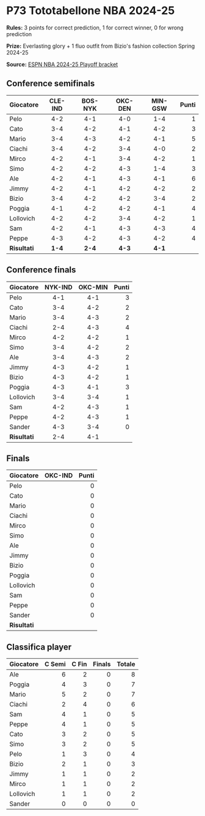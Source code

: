 # P73 Tototabellone NBA 2024-25

**Rules:** 3 points for correct prediction, 1 for correct winner, 0 for wrong prediction

**Prize:** Everlasting glory + 1 fluo outfit from Bizio's fashion collection Spring 2024-25

**Source:** [ESPN NBA 2024-25 Playoff bracket](https://www.espn.com/nba/playoff-bracket)

## Conference semifinals

| Giocatore | CLE-IND | BOS-NYK | OKC-DEN | MIN-GSW | Punti |
|-----------|:-------:|:-------:|:-------:|:-------:|------:|
| Pelo      | 4-2     | 4-1     | 4-0     | 1-4     |   1   |
| Cato      | 3-4     | 4-2     | 4-1     | 4-2     |   3   |
| Mario     | 3-4     | 4-3     | 4-2     | 4-1     |   5   |
| Ciachi    | 3-4     | 4-2     | 3-4     | 4-0     |   2   |
| Mirco     | 4-2     | 4-1     | 3-4     | 4-2     |   1   |
| Simo      | 4-2     | 4-2     | 4-3     | 1-4     |   3   |
| Ale       | 4-2     | 4-1     | 4-3     | 4-1     |   6   |
| Jimmy     | 4-2     | 4-1     | 4-2     | 4-2     |   2   |
| Bizio     | 3-4     | 4-2     | 4-2     | 3-4     |   2   |
| Poggia    | 4-1     | 4-2     | 4-2     | 4-1     |   4   |
| Lollovich | 4-2     | 4-2     | 3-4     | 4-2     |   1   |
| Sam       | 4-2     | 4-1     | 4-3     | 4-3     |   4   |
| Peppe     | 4-3     | 4-2     | 4-3     | 4-2     |   4   |
| **Risultati** | **1-4**     | **2-4**     | **4-3**     | **4-1**     |       |

## Conference finals

| Giocatore | NYK-IND | OKC-MIN | Punti |
|-----------|:-------:|:-------:|------:|
| Pelo      |   4-1   |   4-1   |   3   |
| Cato      |   3-4   |   4-2   |   2   |
| Mario     |   3-4   |   4-3   |   2   |
| Ciachi    |   2-4   |   4-3   |   4   |
| Mirco     |   4-2   |   4-2   |   1   |
| Simo      |   3-4   |   4-2   |   2   |
| Ale       |   3-4   |   4-3   |   2   |
| Jimmy     |   4-3   |   4-2   |   1   |
| Bizio     |   4-3   |   4-2   |   1   |
| Poggia    |   4-3   |   4-1   |   3   |
| Lollovich |   3-4   |   3-4   |   1   |
| Sam       |   4-2   |   4-3   |   1   |
| Peppe     |   4-2   |   4-3   |   1   |
| Sander    |   4-3   |   3-4   |   0   |
| **Risultati** |  2-4    |  4-1    |       |

## Finals

| Giocatore | OKC-IND | Punti |
|-----------|:-------:|------:|
| Pelo      |      |   0   |
| Cato      |      |   0   |
| Mario     |      |   0   |
| Ciachi    |      |   0   |
| Mirco     |      |   0   |
| Simo      |      |   0   |
| Ale       |      |   0   |
| Jimmy     |      |   0   |
| Bizio     |      |   0   |
| Poggia    |      |   0   |
| Lollovich |      |   0   |
| Sam       |      |   0   |
| Peppe     |      |   0   |
| Sander    |      |   0   |
| **Risultati** |      |      |

## Classifica player

| Giocatore | C Semi | C Fin | Finals | Totale |
|-----------|-------:|------:|-------:|-------:|
| Ale       |    6   |    2  |    0   |    8   |
| Poggia    |    4   |    3  |    0   |    7   |
| Mario     |    5   |    2  |    0   |    7   |
| Ciachi    |    2   |    4  |    0   |    6   |
| Sam       |    4   |    1  |    0   |    5   |
| Peppe     |    4   |    1  |    0   |    5   |
| Cato      |    3   |    2  |    0   |    5   |
| Simo      |    3   |    2  |    0   |    5   |
| Pelo      |    1   |    3  |    0   |    4   |
| Bizio     |    2   |    1  |    0   |    3   |
| Jimmy     |    1   |    1  |    0   |    2   |
| Mirco     |    1   |    1  |    0   |    2   |
| Lollovich |    1   |    1  |    0   |    2   |
| Sander    |    0   |    0  |    0   |    0   |
